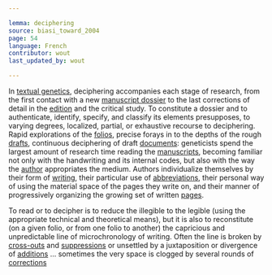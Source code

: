 ```yaml
---

lemma: deciphering
source: biasi_toward_2004
page: 54
language: French
contributor: wout
last_updated_by: wout

---
```


In [textual genetics](geneticCriticism.html), deciphering accompanies each stage of research, from the first contact with a new [manuscript dossier](geneticDossier.html) to the last corrections of detail in the [edition](editionGenetic.html) and the critical study. To constitute a dossier and to authenticate, identify, specify, and classify its elements presupposes, to varying degrees, localized, partial, or exhaustive recourse to deciphering. Rapid explorations of the [folios](folio.html), precise forays in to the depths of the rough [drafts](draft.html), continuous deciphering of draft [documents](document.html): geneticists spend the largest amount of research time reading the [manuscripts](manuscript.html), becoming familiar not only with the handwriting and its internal codes, but also with the way the [author](author.html) appropriates the medium. Authors individualize themselves by their form of [writing](writingProcess.html), their particular use of [abbreviations](abbreviation.html), their personal way of using the material space of the pages they write on, and their manner of progressively organizing the growing set of written [pages](page.html).

To read or to decipher is to reduce the illegible to the legible (using the appropriate technical and theoretical means), but it is also to reconstitute (on a given folio, or from one folio to another) the capricious and unpredictable line of microchronology of writing. Often the line is broken by [cross-outs](deletion) and [suppressions](elimination.html) or unsettled by a juxtaposition or divergence of [additions](addition.html) ... sometimes the very space is clogged by several rounds of [corrections](correction.html)

